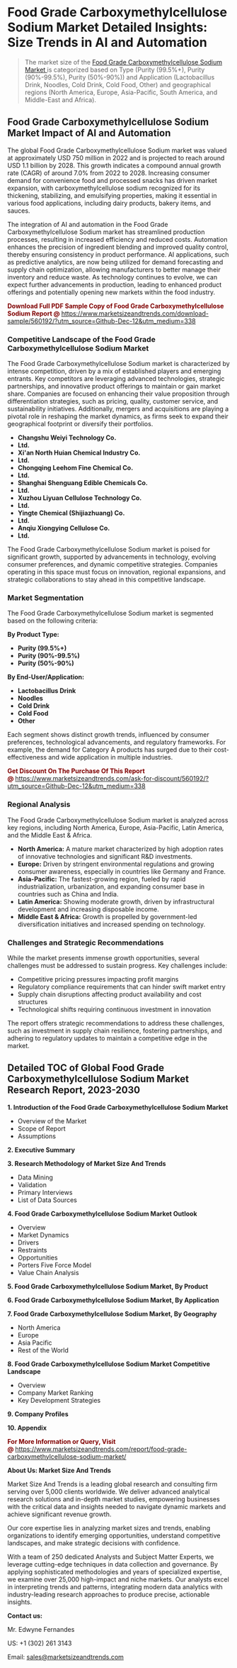 <H1>Food Grade Carboxymethylcellulose Sodium Market Detailed Insights: Size Trends in AI and Automation</H1><blockquote><p>The market size of the <a href="https://www.marketsizeandtrends.com/download-sample/560192/?utm_source=Github-Dec-12&amp;utm_medium=338" target="_blank">Food Grade Carboxymethylcellulose Sodium Market </a>is categorized based on Type (Purity (99.5%+), Purity (90%-99.5%), Purity (50%-90%)) and Application (Lactobacillus Drink, Noodles, Cold Drink, Cold Food, Other) and geographical regions (North America, Europe, Asia-Pacific, South America, and Middle-East and Africa).</p></blockquote><p><h2>Food Grade Carboxymethylcellulose Sodium Market Impact of AI and Automation</h2><p>The global Food Grade Carboxymethylcellulose Sodium market was valued at approximately USD 750 million in 2022 and is projected to reach around USD 1.1 billion by 2028. This growth indicates a compound annual growth rate (CAGR) of around 7.0% from 2022 to 2028. Increasing consumer demand for convenience food and processed snacks has driven market expansion, with carboxymethylcellulose sodium recognized for its thickening, stabilizing, and emulsifying properties, making it essential in various food applications, including dairy products, bakery items, and sauces.</p><p>The integration of AI and automation in the Food Grade Carboxymethylcellulose Sodium market has streamlined production processes, resulting in increased efficiency and reduced costs. Automation enhances the precision of ingredient blending and improved quality control, thereby ensuring consistency in product performance. AI applications, such as predictive analytics, are now being utilized for demand forecasting and supply chain optimization, allowing manufacturers to better manage their inventory and reduce waste. As technology continues to evolve, we can expect further advancements in production, leading to enhanced product offerings and potentially opening new markets within the food industry.</p></p><p><strong><span style="color: #800000;">Download Full PDF Sample Copy of Food Grade Carboxymethylcellulose Sodium Report @</span>&nbsp;</strong><a href="https://www.marketsizeandtrends.com/download-sample/560192/?utm_source=Github-Dec-12&amp;utm_medium=338">https://www.marketsizeandtrends.com/download-sample/560192/?utm_source=Github-Dec-12&amp;utm_medium=338</a></p><h3>Competitive Landscape of the Food Grade Carboxymethylcellulose Sodium Market</h3><p>The Food Grade Carboxymethylcellulose Sodium market is characterized by intense competition, driven by a mix of established players and emerging entrants. Key competitors are leveraging advanced technologies, strategic partnerships, and innovative product offerings to maintain or gain market share. Companies are focused on enhancing their value proposition through differentiation strategies, such as pricing, quality, customer service, and sustainability initiatives. Additionally, mergers and acquisitions are playing a pivotal role in reshaping the market dynamics, as firms seek to expand their geographical footprint or diversify their portfolios.</p><p><strong><p><ul><li>Changshu Weiyi Technology Co. </li><li> Ltd. </li><li> Xi'an North Huian Chemical Industry Co. </li><li> Ltd. </li><li> Chongqing Leehom Fine Chemical Co. </li><li> Ltd. </li><li> Shanghai Shenguang Edible Chemicals Co. </li><li> Ltd. </li><li> Xuzhou Liyuan Cellulose Technology Co. </li><li> Ltd. </li><li> Yingte Chemical (Shijiazhuang) Co. </li><li> Ltd. </li><li> Anqiu Xiongying Cellulose Co. </li><li> Ltd.</p></li></ul></p></strong></p><p>The Food Grade Carboxymethylcellulose Sodium market is poised for significant growth, supported by advancements in technology, evolving consumer preferences, and dynamic competitive strategies. Companies operating in this space must focus on innovation, regional expansions, and strategic collaborations to stay ahead in this competitive landscape.</p><h3>Market Segmentation</h3><p>The Food Grade Carboxymethylcellulose Sodium market is segmented based on the following criteria:</p><p><strong>By Product Type:</strong></p><p><strong><p><ul><li>Purity (99.5%+) </li><li> Purity (90%-99.5%) </li><li> Purity (50%-90%)</p></li></ul></p></strong></p><p><strong>By End-User/Application:</strong></p><p><strong><p><ul><li>Lactobacillus Drink </li><li> Noodles </li><li> Cold Drink </li><li> Cold Food </li><li> Other</p></li></ul></p></strong></p><p>Each segment shows distinct growth trends, influenced by consumer preferences, technological advancements, and regulatory frameworks. For example, the demand for Category A products has surged due to their cost-effectiveness and wide application in multiple industries.</p><p><strong><span style="color: #800000;">Get Discount On The Purchase Of This Report @&nbsp;</span></strong><a href="https://www.marketsizeandtrends.com/ask-for-discount/560192/?utm_source=Github-Dec-12&amp;utm_medium=338">https://www.marketsizeandtrends.com/ask-for-discount/560192/?utm_source=Github-Dec-12&amp;utm_medium=338</a></p><h3>Regional Analysis</h3><p>The Food Grade Carboxymethylcellulose Sodium market is analyzed across key regions, including North America, Europe, Asia-Pacific, Latin America, and the Middle East &amp; Africa.</p><ul><li><strong>North America:</strong> A mature market characterized by high adoption rates of innovative technologies and significant R&amp;D investments.</li><li><strong>Europe:</strong> Driven by stringent environmental regulations and growing consumer awareness, especially in countries like Germany and France.</li><li><strong>Asia-Pacific:</strong> The fastest-growing region, fueled by rapid industrialization, urbanization, and expanding consumer base in countries such as China and India.</li><li><strong>Latin America:</strong> Showing moderate growth, driven by infrastructural development and increasing disposable income.</li><li><strong>Middle East &amp; Africa:</strong> Growth is propelled by government-led diversification initiatives and increased spending on technology.</li></ul><h3>Challenges and Strategic Recommendations</h3><p>While the market presents immense growth opportunities, several challenges must be addressed to sustain progress. Key challenges include:</p><ul><li>Competitive pricing pressures impacting profit margins</li><li>Regulatory compliance requirements that can hinder swift market entry</li><li>Supply chain disruptions affecting product availability and cost structures</li><li>Technological shifts requiring continuous investment in innovation</li></ul><p>The report offers strategic recommendations to address these challenges, such as investment in supply chain resilience, fostering partnerships, and adhering to regulatory updates to maintain a competitive edge in the market.</p><h2>Detailed TOC of Global Food Grade Carboxymethylcellulose Sodium Market Research Report, 2023-2030</h2><p><strong>1. Introduction of the Food Grade Carboxymethylcellulose Sodium Market</strong></p><ul><li>Overview of the Market</li><li>Scope of Report</li><li>Assumptions&nbsp;</li></ul><p><strong>2. Executive Summary</strong></p><p><strong>3. Research Methodology of <strong>Market Size And Trends</strong></strong></p><ul><li>Data Mining</li><li>Validation</li><li>Primary Interviews</li><li>List of Data Sources&nbsp;</li></ul><p><strong>4. Food Grade Carboxymethylcellulose Sodium Market Outlook</strong></p><ul><li>Overview</li><li>Market Dynamics</li><li>Drivers</li><li>Restraints</li><li>Opportunities</li><li>Porters Five Force Model</li><li>Value Chain Analysis&nbsp;</li></ul><p><strong>5. Food Grade Carboxymethylcellulose Sodium Market, By Product</strong></p><p><strong>6. Food Grade Carboxymethylcellulose Sodium Market, By Application</strong></p><p><strong>7. Food Grade Carboxymethylcellulose Sodium Market, By Geography</strong></p><ul><li>North America</li><li>Europe</li><li>Asia Pacific</li><li>Rest of the World&nbsp;</li></ul><p><strong>8. Food Grade Carboxymethylcellulose Sodium Market Competitive Landscape</strong></p><ul><li>Overview</li><li>Company Market Ranking</li><li>Key Development Strategies&nbsp;</li></ul><p><strong>9. Company Profiles</strong></p><p><strong>10. Appendix</strong></p><p><strong><span style="color: #800000;">For More Information or Query, Visit @&nbsp;</span></strong><a href="https://www.marketsizeandtrends.com/report/food-grade-carboxymethylcellulose-sodium-market/">https://www.marketsizeandtrends.com/report/food-grade-carboxymethylcellulose-sodium-market/</a></p><p></p><p><strong>About Us:&nbsp;Market Size And Trends</strong></p><p>Market Size And Trends&nbsp;is a leading global research and consulting firm serving over 5,000 clients worldwide. We deliver advanced analytical research solutions and in-depth market studies, empowering businesses with the critical data and insights needed to navigate dynamic markets and achieve significant revenue growth.</p><p>Our core expertise lies in analyzing market sizes and trends, enabling organizations to identify emerging opportunities, understand competitive landscapes, and make strategic decisions with confidence.</p><p>With a team of 250 dedicated Analysts and Subject Matter Experts, we leverage cutting-edge techniques in data collection and governance. By applying sophisticated methodologies and years of specialized expertise, we examine over 25,000 high-impact and niche markets. Our analysts excel in interpreting trends and patterns, integrating modern data analytics with industry-leading research approaches to produce precise, actionable insights.</p><p><strong>Contact us:</strong></p><p>Mr. Edwyne Fernandes</p><p>US: +1 (302) 261 3143</p><p>Email: <a href="mailto:sales@marketsizeandtrends.com">sales@marketsizeandtrends.com</a>&nbsp;</p>
